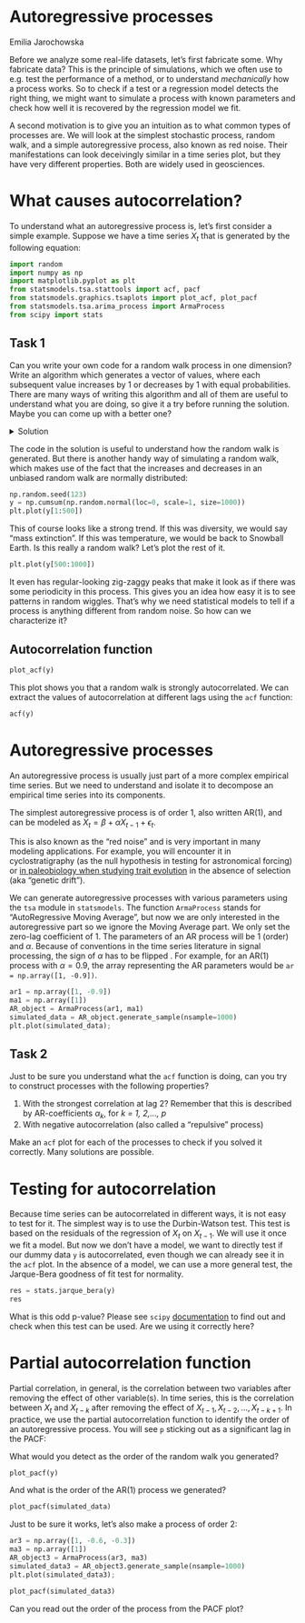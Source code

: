 # Autoregressive processes
Emilia Jarochowska

Before we analyze some real-life datasets, let’s first fabricate some.
Why fabricate data? This is the principle of simulations, which we often
use to e.g. test the performance of a method, or to understand
*mechanically* how a process works. So to check if a test or a
regression model detects the right thing, we might want to simulate a
process with known parameters and check how well it is recovered by the
regression model we fit.

A second motivation is to give you an intuition as to what common types
of processes are. We will look at the simplest stochastic process,
random walk, and a simple autoregressive process, also known as red
noise. Their manifestations can look deceivingly similar in a time
series plot, but they have very different properties. Both are widely
used in geosciences.

# What causes autocorrelation?

To understand what an autoregressive process is, let’s first consider a
simple example. Suppose we have a time series $X_t$ that is generated by
the following equation:

``` python
import random
import numpy as np
import matplotlib.pyplot as plt
from statsmodels.tsa.stattools import acf, pacf
from statsmodels.graphics.tsaplots import plot_acf, plot_pacf
from statsmodels.tsa.arima_process import ArmaProcess
from scipy import stats
```

## Task 1

Can you write your own code for a random walk process in one dimension?
Write an algorithm which generates a vector of values, where each
subsequent value increases by 1 or decreases by 1 with equal
probabilities. There are many ways of writing this algorithm and all of
them are useful to understand what you are doing, so give it a try
before running the solution. Maybe you can come up with a better one?

<details>
<summary>
Solution
</summary>

``` python
def randomwalk1D(n):
    x, y = 0, 0
    # Generate the time points [1, 2, 3, ... , n]
    timepoints = np.arange(n + 1)
    positions = [y]
    directions = ["UP", "DOWN"]
    for i in range(1, n + 1):
        # Randomly select either UP or DOWN
        step = random.choice(directions)
        
        # Move up or down
        if step == "UP":
            y += 1
        elif step == "DOWN":
            y -= 1
        # Keep track of the positions
        positions.append(y)
    return timepoints, positions

time_data, pos_data = randomwalk1D(1000)
plt.plot(time_data, pos_data, 'r-')
plt.title("1D Random Walk")
plt.show()
```

</details>

The code in the solution is useful to understand how the random walk is
generated. But there is another handy way of simulating a random walk,
which makes use of the fact that the increases and decreases in an
unbiased random walk are normally distributed:

``` python
np.random.seed(123)
y = np.cumsum(np.random.normal(loc=0, scale=1, size=1000))
plt.plot(y[1:500])
```

This of course looks like a strong trend. If this was diversity, we
would say “mass extinction”. If this was temperature, we would be back
to Snowball Earth. Is this really a random walk? Let’s plot the rest of
it.

``` python
plt.plot(y[500:1000])
```

It even has regular-looking zig-zaggy peaks that make it look as if
there was some periodicity in this process. This gives you an idea how
easy it is to see patterns in random wiggles. That’s why we need
statistical models to tell if a process is anything different from
random noise. So how can we characterize it?

## Autocorrelation function

``` python
plot_acf(y)
```

This plot shows you that a random walk is strongly autocorrelated. We
can extract the values of autocorrelation at different lags using the
`acf` function:

``` python
acf(y)
```

# Autoregressive processes

An autoregressive process is usually just part of a more complex
empirical time series. But we need to understand and isolate it to
decompose an empirical time series into its components.

The simplest autoregressive process is of order 1, also written AR(1),
and can be modeled as $X_t = \beta + \alpha X_{t-1} + \epsilon_t$.

This is also known as the “red noise” and is very important in many
modeling applications. For example, you will encounter it in
cyclostratigraphy (as the null hypothesis in testing for astronomical
forcing) or [in paleobiology when studying trait
evolution](https://stratigraphicpaleobiology.shinyapps.io/DarwinCAT/) in
the absence of selection (aka “genetic drift”).

We can generate autoregressive processes with various parameters using
the `tsa` module in `statsmodels`. The function `ArmaProcess` stands for
“AutoRegressive Moving Average”, but now we are only interested in the
autoregressive part so we ignore the Moving Average part. We only set
the zero-lag coefficient of 1. The parameters of an AR process will be 1
(order) and $\alpha$. Because of conventions in the time series
literature in signal processing, the sign of $\alpha$ has to be flipped
. For example, for an AR(1) process with $\alpha = 0.9$, the array
representing the AR parameters would be `ar = np.array([1, -0.9])`.

``` python
ar1 = np.array([1, -0.9])
ma1 = np.array([1])
AR_object = ArmaProcess(ar1, ma1)
simulated_data = AR_object.generate_sample(nsample=1000)
plt.plot(simulated_data);
```

## Task 2

Just to be sure you understand what the `acf` function is doing, can you
try to construct processes with the following properties?

1.  With the strongest correlation at lag 2? Remember that this is
    described by AR-coefficients $\alpha_k$, for *k = 1, 2,…, p*
2.  With negative autocorrelation (also called a “repulsive” process)

Make an `acf` plot for each of the processes to check if you solved it
correctly. Many solutions are possible.

# Testing for autocorrelation

Because time series can be autocorrelated in different ways, it is not
easy to test for it. The simplest way is to use the Durbin-Watson test.
This test is based on the residuals of the regression of $X_t$ on
$X_{t-1}$. We will use it once we fit a model. But now we don’t have a
model, we want to directly test if our dummy data `y` is autocorrelated,
even though we can already see it in the `acf` plot. In the absence of a
model, we can use a more general test, the Jarque-Bera goodness of fit
test for normality.

``` python
res = stats.jarque_bera(y)
res
```

What is this odd p-value? Please see `scipy`
[documentation](https://docs.scipy.org/doc/scipy/reference/generated/scipy.stats.jarque_bera.html)
to find out and check when this test can be used. Are we using it
correctly here?

# Partial autocorrelation function

Partial correlation, in general, is the correlation between two
variables after removing the effect of other variable(s). In time
series, this is the correlation between $X_t$ and $X_{t-k}$ after
removing the effect of $X_{t-1}, X_{t-2}, ..., X_{t-k+1}$. In practice,
we use the partial autocorrelation function to identify the order of an
autoregressive process. You will see `p` sticking out as a significant
lag in the PACF:

What would you detect as the order of the random walk you generated?

``` python
plot_pacf(y)
```

And what is the order of the AR(1) process we generated?

``` python
plot_pacf(simulated_data)
```

Just to be sure it works, let’s also make a process of order 2:

``` python
ar3 = np.array([1, -0.6, -0.3])
ma3 = np.array([1])
AR_object3 = ArmaProcess(ar3, ma3)
simulated_data3 = AR_object3.generate_sample(nsample=1000)
plt.plot(simulated_data3);
```

``` python
plot_pacf(simulated_data3)
```

Can you read out the order of the process from the PACF plot?
